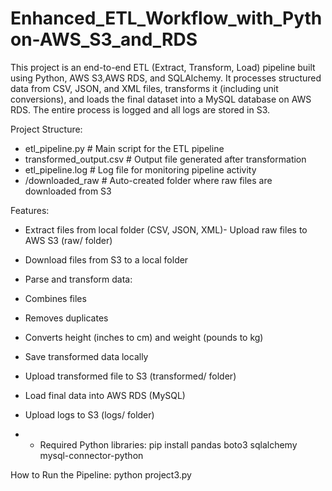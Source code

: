 # Enhanced_ETL_Workflow_with_Python-AWS_S3_and_RDS

  This project is an end-to-end ETL (Extract, Transform, Load) pipeline built using Python, AWS S3,AWS RDS, and SQLAlchemy. 
  It processes structured data from CSV, JSON, and XML files, transforms it (including unit conversions), 
and loads the final dataset into a MySQL database on AWS RDS. The entire process is logged and all logs are stored in S3.


Project Structure:
- etl_pipeline.py         # Main script for the ETL pipeline
- transformed_output.csv  # Output file generated after transformation
- etl_pipeline.log        # Log file for monitoring pipeline activity
- /downloaded_raw         # Auto-created folder where raw files are downloaded from S3

Features:
- Extract files from local folder (CSV, JSON, XML)- Upload raw files to AWS S3 (raw/ folder)
- Download files from S3 to a local folder
- Parse and transform data:
- Combines files
- Removes duplicates
- Converts height (inches to cm) and weight (pounds to kg)
- Save transformed data locally
- Upload transformed file to S3 (transformed/ folder)
- Load final data into AWS RDS (MySQL)
- Upload logs to S3 (logs/ folder)

- - Required Python libraries:
  pip install pandas boto3 sqlalchemy mysql-connector-python

How to Run the Pipeline:
 python project3.py
